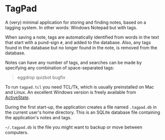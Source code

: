 TagPad
======

A (very) minimal application for storing and finding notes, based on a tagging system. In other words: Windows Notepad but with tags.


When saving a note, tags are automatically identified from words in the text that start with a pund-sign `#`, and added to the database. Also, any tags found in the database but no longer found in the note, is removed from the database.


Notes can have any number of tags, and searches can be made by specifying any combination of space-separated tags:


> eggdrop quizbot bugfix

To run `tagpad.tcl` you need TCL/Tk, which is usually preinstalled on Mac and Linux. An excellent Windows version is freely available from [ActiveState](http://www.activestate.com/tcl).


During the first start-up, the application creates a file named `.tagpad.db` in the current user's home directory. This is an SQLite database file containing the application's notes and tags.


`~/.tagpad.db` is the file you might want to backup or move between computers.
